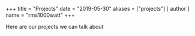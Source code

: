 +++
title = "Projects"
date = "2019-05-30"
aliases = ["projects"]
[ author ]
  name = "rms1000watt"
+++

Here are our projects we can talk about
